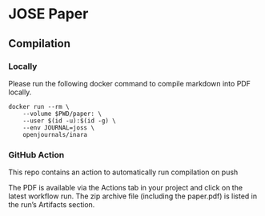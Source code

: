 # JOSE Paper


## Compilation

### Locally

Please run the following docker command to compile markdown into PDF locally.



```
docker run --rm \
    --volume $PWD/paper: \
    --user $(id -u):$(id -g) \
    --env JOURNAL=joss \
    openjournals/inara
```

### GitHub Action

This repo contains an action to automatically run compilation on push

The PDF is available via the Actions tab in your project and click on the latest workflow run. The zip archive file (including the paper.pdf) is listed in the run’s Artifacts section.